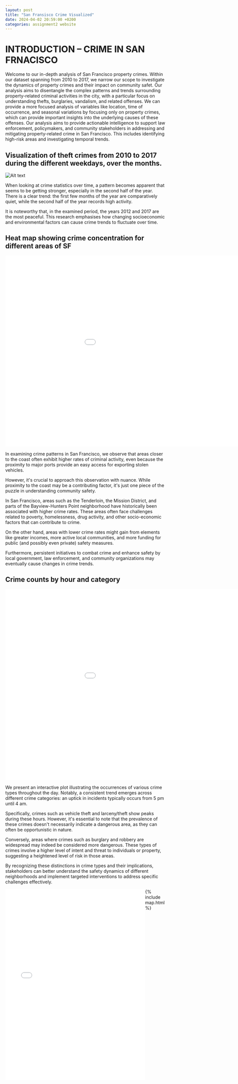 ```yaml
---
layout: post
title: "San Fransisco Crime Visualized"
date: 2024-04-02 20:59:00 +0200
categories: assignment2 website
---
```


# INTRODUCTION – CRIME IN SAN FRNACISCO 

Welcome to our in-depth analysis of San Francisco property crimes.
Within our dataset spanning from 2010 to 2017, we narrow our scope to investigate the dynamics of property crimes and their impact on community safet.
Our analysis aims to disentangle the complex patterns and trends surrounding property-related criminal activities in the city, with a particular focus on understanding thefts, burglaries, vandalism, and related offenses.
We can provide a more focused analysis of variables like location, time of occurrence, and seasonal variations by focusing only on property crimes, which can provide important insights into the underlying causes of these offenses.
Our analysis aims to provide actionable intelligence to support law enforcement, policymakers, and community stakeholders in addressing and mitigating property-related crime in San Francisco.
This includes identifying high-risk areas and investigating temporal trends.

## Visualization of theft crimes from 2010 to 2017 during the different weekdays, over the months.

![Alt text](/graphs/calender.png "a title")

When looking at crime statistics over time, a pattern becomes apparent that seems to be getting stronger, especially in the second half of the year. There is a clear trend: the first few months of the year are comparatively quiet, while the second half of the year records high activity.

It is noteworthy that, in the examined period, the years 2012 and 2017 are the most peaceful.
This research emphasises how changing socioeconomic and environmental factors can cause crime trends to fluctuate over time.

## Heat map showing crime concentration for different areas of SF
<embed 
       type="text/html" 
       src="/graphs/map.html"
       width="1100"
       height="600"
       >

In examining crime patterns in San Francisco, we observe that areas closer to the coast often exhibit higher rates of criminal activity, even because the proximity to major ports provide an easy access for exporting stolen vehicles.

However, it's crucial to approach this observation with nuance. While proximity to the coast may be a contributing factor, it's just one piece of the puzzle in understanding community safety.

In San Francisco, areas such as the Tenderloin, the Mission District, and parts of the Bayview-Hunters Point neighborhood have historically been associated with higher crime rates. These areas often face challenges related to poverty, homelessness, drug activity, and other socio-economic factors that can contribute to crime.

On the other hand, areas with lower crime rates might gain from elements like greater incomes, more active local communities, and more funding for public (and possibly even private) safety measures.

Furthermore, persistent initiatives to combat crime and enhance safety by local government, law enforcement, and community organizations may eventually cause changes in crime trends.
## Crime counts by hour and category
<embed 
       type="text/html" 
       src="/graphs/hour.html"
       width="1100"
       height="600"
       >

We present an interactive plot illustrating the occurrences of various crime types throughout the day. Notably, a consistent trend emerges across different crime categories: an uptick in incidents typically occurs from 5 pm until 4 am.

Specifically, crimes such as vehicle theft and larceny/theft show peaks during these hours. However, it's essential to note that the prevalence of these crimes doesn't necessarily indicate a dangerous area, as they can often be opportunistic in nature.

Conversely, areas where crimes such as burglary and robbery are widespread may indeed be considered more dangerous. These types of crimes involve a higher level of intent and threat to individuals or property, suggesting a heightened level of risk in those areas.

By recognizing these distinctions in crime types and their implications, stakeholders can better understand the safety dynamics of different neighborhoods and implement targeted interventions to address specific challenges effectively.

<div style="display: flex; align-items: flex-start;">
    <embed type="text/html" src="/graphs/map.html" width="1100" height="600">
    <div>
        {% include map.html %}
        <!-- In examining crime patterns in San Francisco, we observe that areas closer to the coast often exhibit higher rates of criminal activity, even because the proximity to major ports provide an easy access for exporting stolen vehicles.

However, it's crucial to approach this observation with nuance. While proximity to the coast may be a contributing factor, it's just one piece of the puzzle in understanding community safety.

In San Francisco, areas such as the Tenderloin, the Mission District, and parts of the Bayview-Hunters Point neighborhood have historically been associated with higher crime rates. These areas often face challenges related to poverty, homelessness, drug activity, and other socio-economic factors that can contribute to crime.

On the other hand, areas with lower crime rates might gain from elements like greater incomes, more active local communities, and more funding for public (and possibly even private) safety measures.

Furthermore, persistent initiatives to combat crime and enhance safety by local government, law enforcement, and community organizations may eventually cause changes in crime trends. -->
    </div>
</div>
